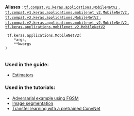 **Aliases** : [ `tf.compat.v1.keras.applications.MobileNetV2` ](/api_docs/python/tf/keras/applications/MobileNetV2), [ `tf.compat.v1.keras.applications.mobilenet_v2.MobileNetV2` ](/api_docs/python/tf/keras/applications/MobileNetV2), [ `tf.compat.v2.keras.applications.MobileNetV2` ](/api_docs/python/tf/keras/applications/MobileNetV2), [ `tf.compat.v2.keras.applications.mobilenet_v2.MobileNetV2` ](/api_docs/python/tf/keras/applications/MobileNetV2), [ `tf.keras.applications.mobilenet_v2.MobileNetV2` ](/api_docs/python/tf/keras/applications/MobileNetV2)

```
 tf.keras.applications.MobileNetV2(
    *args,
    **kwargs
)
 
```

### Used in the guide:
- [Estimators](https://tensorflow.google.cn/guide/estimator)


### Used in the tutorials:
- [Adversarial example using FGSM](https://tensorflow.google.cn/tutorials/generative/adversarial_fgsm)
- [Image segmentation](https://tensorflow.google.cn/tutorials/images/segmentation)
- [Transfer learning with a pretrained ConvNet](https://tensorflow.google.cn/tutorials/images/transfer_learning)

